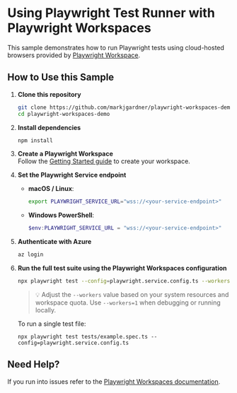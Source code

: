 # Using Playwright Test Runner with Playwright Workspaces

This sample demonstrates how to run Playwright tests using cloud-hosted browsers provided by [Playwright Workspace](https://aka.ms/pww/docs).

## How to Use this Sample

1. **Clone this repository**

    ```bash
    git clone https://github.com/markjgardner/playwright-workspaces-demo.git
    cd playwright-workspaces-demo
    ```

2. **Install dependencies**

    ```bash
    npm install
    ```

3. **Create a Playwright Workspace**  
   Follow the [Getting Started guide](https://aka.ms/pww/docs/quickstart) to create your workspace.

4. **Set the Playwright Service endpoint**

    - **macOS / Linux**:

        ```bash
        export PLAYWRIGHT_SERVICE_URL="wss://<your-service-endpoint>"
        ```

    - **Windows PowerShell**:

        ```powershell
        $env:PLAYWRIGHT_SERVICE_URL = "wss://<your-service-endpoint>"
        ```

5. **Authenticate with Azure**

    ```bash
    az login
    ```

6. **Run the full test suite using the Playwright Workspaces configuration**

    ```bash
    npx playwright test --config=playwright.service.config.ts --workers=20
    ```

    > 💡 Adjust the `--workers` value based on your system resources and workspace quota. Use `--workers=1` when debugging or running locally.

    To run a single test file:
    ```
    npx playwright test tests/example.spec.ts --config=playwright.service.config.ts
    ```

## Need Help?

If you run into issues refer to the [Playwright Workspaces documentation](https://aka.ms/pww/docs).
